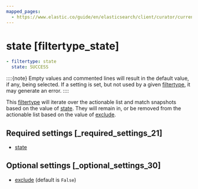 ```yaml
---
mapped_pages:
  - https://www.elastic.co/guide/en/elasticsearch/client/curator/current/filtertype_state.html
---
```


# state [filtertype_state]

```yaml
- filtertype: state
  state: SUCCESS
```

::::{note}
Empty values and commented lines will result in the default value, if any, being selected.  If a setting is set, but not used by a given [filtertype](/reference/filtertype.md), it may generate an error.
::::


This [filtertype](/reference/filtertype.md) will iterate over the actionable list and match snapshots based on the value of [state](/reference/fe_state.md).  They will remain in, or be removed from the actionable list based on the value of [exclude](/reference/fe_exclude.md).

## Required settings [_required_settings_21]

* [state](/reference/fe_state.md)


## Optional settings [_optional_settings_30]

* [exclude](/reference/fe_exclude.md) (default is `False`)


